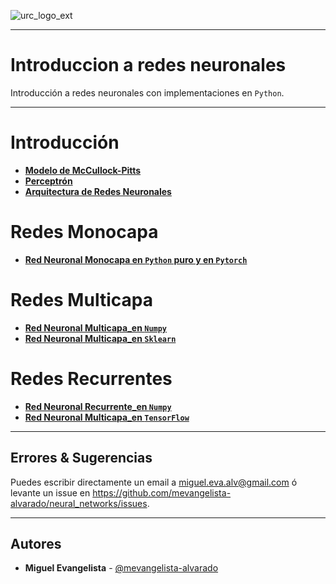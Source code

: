 ![urc_logo_ext](https://github.com/URC-MAC/.github/assets/28746720/1d2b04df-5870-457b-82ab-4eb97ec99e17)
___

# Introduccion a redes neuronales
Introducción a redes neuronales con implementaciones en `Python`. 
___

# Introducción
  * **[Modelo de McCullock-Pitts](https://github.com/mevangelista-alvarado/neural_networks/blob/main/Neurona_Artificial_1.ipynb)**
  * **[Perceptrón](https://github.com/mevangelista-alvarado/neural_networks/blob/main/Neurona_Artificial_2.ipynb)**
  * **[Arquitectura de Redes Neuronales](https://github.com/mevangelista-alvarado/neural_networks/blob/main/RedesNeuronalesArtificiales.ipynb)**
  
# Redes Monocapa
  * **[Red Neuronal Monocapa en `Python` puro y en `Pytorch`](https://github.com/mevangelista-alvarado/neural_networks/blob/main/EjemploRedNeuronalMonocapa.ipynb)**

# Redes Multicapa
  * **[Red Neuronal Multicapa_en `Numpy`](https://github.com/mevangelista-alvarado/neural_networks/blob/main/RedNeuronalMulticapa_Ejemplo1.ipynb)**
  * **[Red Neuronal Multicapa_en `Sklearn`](https://github.com/mevangelista-alvarado/neural_networks/blob/main/RedNeuronalMulticapa_Ejemplo2.ipynb)**

# Redes Recurrentes
  * **[Red Neuronal Recurrente_en `Numpy`](https://github.com/mevangelista-alvarado/neural_networks/blob/main/RedNeuronalRecurrente_Ejemplo1.ipynb)**
  * **[Red Neuronal Multicapa_en `TensorFlow`](https://github.com/mevangelista-alvarado/neural_networks/blob/main/RedNeuronalRecurrente_Ejemplo2.ipynb)**

___

## Errores & Sugerencias

Puedes escribir directamente un email a [miguel.eva.alv@gmail.com](mailto:miguel.eva.alv@gmail.com) ó levante un issue en https://github.com/mevangelista-alvarado/neural_networks/issues.
___

## Autores

 * **Miguel Evangelista** - [@mevangelista-alvarado](https://github.com/mevangelista-alvarado)
